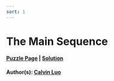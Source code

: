 ```yaml
---
sort: 1
---
```


# The Main Sequence

#### [Puzzle Page](5.1-p.pdf) | [Solution](5.1.pdf)
#### Author(s): [Calvin Luo](../../../../search.html?q=Calvin+Luo)